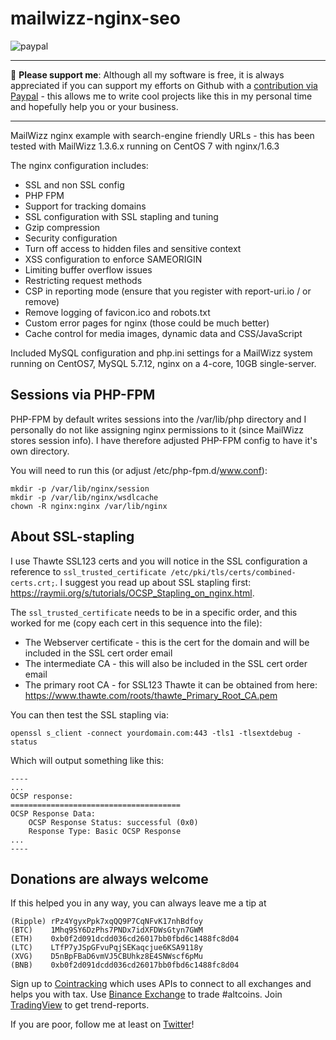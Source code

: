 # mailwizz-nginx-seo
[paypal]: https://paypal.me/GerdNaschenweng
![paypal](https://img.shields.io/badge/PayPal--ffffff.svg?style=social&logo=data%3Aimage%2Fpng%3Bbase64%2CiVBORw0KGgoAAAANSUhEUgAAABAAAAAQCAYAAAAf8%2F9hAAAABHNCSVQICAgIfAhkiAAAAZZJREFUOI3Fkb1PFFEUxX%2F3zcAMswFCw0KQr1BZSKUQYijMFibGkhj9D4zYYAuU0NtZSIiNzRZGamqD%2BhdoJR%2FGhBCTHZ11Pt%2B1GIiEnY0hFNzkFu%2FmnHPPPQ%2Buu%2BTiYGjy0ZPa5N1t0SI5m6mITeP4%2B%2FGP%2Fbccvto8j3cuCsQTSy%2FCzLkdxqkXpoUXJoUXJrkfFTLMwHiDYLrFz897Z3jT6ckdBwsiYDMo0tNOIGuBqS%2Beh7sdAkU2g%2BkBFGkd%2FrtSgD8Z%2BrBxj68MAGG1A9efRhVsXrKMU7Y4cNyGOwtDU28OtrqdUMetldvzFKxCYSHJ4NsJ%2BnRJGexHba7VJ%2FTff4BaQFBjVcbqIEZ1bESYn4PRUcHx2N952awUkOHZedUcWm14%2FtjqjREHawUEsgx6Ajg5%2Bsi7jWqBwA%2BmIrXlo9YHUVTmEP%2F6hOO1Ofiyy3pjo%2BsvBDX%2FZpSakhz4BqvQDvdYvrXQEXZViI5rPpBEOwR2l16vtN7bd9SN3L1WXj%2BjGSnN38rq%2B7VL8xXQOdDF%2F0KvXn8BlbuY%2FvUAHysAAAAASUVORK5CYII%3D)

___
:beer: **Please support me**: Although all my software is free, it is always appreciated if you can support my efforts on Github with a [contribution via Paypal][paypal] - this allows me to write cool projects like this in my personal time and hopefully help you or your business. 
___

MailWizz nginx example with search-engine friendly URLs - this has been tested with MailWizz 1.3.6.x running on CentOS 7 with nginx/1.6.3

The nginx configuration includes:
- SSL and non SSL config
- PHP FPM
- Support for tracking domains
- SSL configuration with SSL stapling and tuning
- Gzip compression
- Security configuration
 - Turn off access to hidden files and sensitive context
 - XSS configuration to enforce SAMEORIGIN
 - Limiting buffer overflow issues
 - Restricting request methods
 - CSP in reporting mode (ensure that you register with report-uri.io / or remove)
- Remove logging of favicon.ico and robots.txt
- Custom error pages for nginx (those could be much better)
- Cache control for media images, dynamic data and CSS/JavaScript

Included MySQL configuration and php.ini settings for a MailWizz system running on CentOS7, MySQL 5.7.12, nginx on a 4-core, 10GB single-server.

## Sessions via PHP-FPM
PHP-FPM by default writes sessions into the /var/lib/php directory and I personally do not like assigning nginx permissions to it (since MailWizz stores session info). I have therefore adjusted PHP-FPM config to have it's own directory.

You will need to run this (or adjust /etc/php-fpm.d/www.conf):
```
mkdir -p /var/lib/nginx/session
mkdir -p /var/lib/nginx/wsdlcache
chown -R nginx:nginx /var/lib/nginx
```

## About SSL-stapling
I use Thawte SSL123 certs and you will notice in the SSL configuration a reference to `ssl_trusted_certificate /etc/pki/tls/certs/combined-certs.crt;`. I suggest you read up about SSL stapling first: https://raymii.org/s/tutorials/OCSP_Stapling_on_nginx.html.

The `ssl_trusted_certificate` needs to be in a specific order, and this worked for me (copy each cert in this sequence into the file):
- The Webserver certificate - this is the cert for the domain and will be included in the SSL cert order email
- The intermediate CA - this will also be included in the SSL cert order email
- The primary root CA - for SSL123 Thawte it can be obtained from here: https://www.thawte.com/roots/thawte_Primary_Root_CA.pem

You can then test the SSL stapling via:
```
openssl s_client -connect yourdomain.com:443 -tls1 -tlsextdebug -status
```
Which will output something like this:
```
----
...
OCSP response:
======================================
OCSP Response Data:
    OCSP Response Status: successful (0x0)
    Response Type: Basic OCSP Response
...
----
```

## Donations are always welcome
If this helped you in any way, you can always leave me a tip at
```
(Ripple) rPz4YgyxPpk7xqQQ9P7CqNFvK17nhBdfoy
(BTC)    1Mhq9SY6DzPhs7PNDx7idXFDWsGtyn7GWM
(ETH)    0xb0f2d091dcdd036cd26017bb0fbd6c1488fc8d04
(LTC)    LTfP7yJSpGFvuPqjSEKaqcjue6KSA9118y
(XVG)    D5nBpFBaD6vmVJ5CBUhkz8E4SNWscf6pMu
(BNB)    0xb0f2d091dcdd036cd26017bb0fbd6c1488fc8d04
```

Sign up to [Cointracking](https://cointracking.info?ref=M263159) which uses APIs to connect to all exchanges and helps you with tax. Use [Binance Exchange](https://www.binance.com/?ref=13896895) to trade #altcoins. Join [TradingView](http://tradingview.go2cloud.org/aff_c?offer_id=2&aff_id=7432) to get trend-reports.

If you are poor, follow me at least on [Twitter](https://twitter.com/gerdnaschenweng)!
